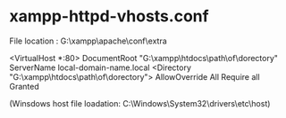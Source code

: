 # xampp-httpd-vhosts.conf


File location : G:\xampp\apache\conf\extra

<VirtualHost *:80>
	DocumentRoot "G:\xampp\htdocs\path\of\dorectory"
	ServerName local-domain-name.local
	<Directory "G:\xampp\htdocs\path\of\dorectory">
		AllowOverride All
		Require all Granted
	</Directory>
</VirtualHost>



(Winsdows host file loadation: C:\Windows\System32\drivers\etc\host)
